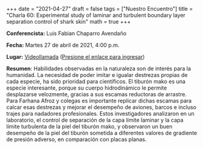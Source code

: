 +++
date      = "2021-04-27"
draft     = false
tags      = ["Nuestro Encuentro"]
title     = "Charla 60: Experimental study of laminar and turbulent boundary layer separation control of shark skin"
math      = true
+++

**Conferencista:** Luis Fabian Chaparro Avendaño

**Fecha:** Martes 27 de abril de 2021, 4:00 p.m.

**Lugar:** [Videollamada](https://meet.google.com/izy-pzig-pbf)  ([Presione el enlace para ingresar](https://meet.google.com/izy-pzig-pbf))

**Resumen**: Habilidades observadas en la naturaleza son de interés para la humanidad. La necesidad de poder imitar e igualar destrezas propias de cada especie, ha sido prioridad para científicos. El tiburón mako es una especie interesante, porque su cuerpo hidrodinámico le permite desplazarse velozmente, gracias a sus escamas reductoras de arrastre. Para Farhana Afroz y colegas es importante replicar dichas escamas para calcar esas destrezas y mejorar el desempeño de aviones, barcos e incluso trajes para nadadores profesionales. Estos investigadores analizaron en un laboratorio, el control de separación de la capa límite laminar y la capa límite turbulenta de la piel del tiburón mako, y observaron un buen desempeño de la piel del tiburón sometida a diferentes valores de gradiente de presión adverso, en comparación con placas planas.

